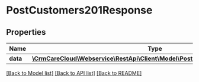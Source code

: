 # PostCustomers201Response

## Properties
Name | Type | Description | Notes
------------ | ------------- | ------------- | -------------
**data** | [**\CrmCareCloud\Webservice\RestApi\Client\Model\PostCustomers201ResponseData**](PostCustomers201ResponseData.md) |  | [optional] 

[[Back to Model list]](../../README.md#documentation-for-models) [[Back to API list]](../../README.md#documentation-for-api-endpoints) [[Back to README]](../../README.md)

